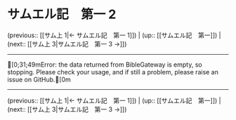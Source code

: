 # サムエル記　第一 2

(previous:: [[サム上 1|← サムエル記　第一 1]]) | (up:: [[サムエル記　第一]]) | (next:: [[サム上 3|サムエル記　第一 3 →]])

***
[0;31;49mError: the data returned from BibleGateway is empty, so stopping. Please check your usage, and if still a problem, please raise an issue on GitHub.[0m

***

(previous:: [[サム上 1|← サムエル記　第一 1]]) | (up:: [[サムエル記　第一]]) | (next:: [[サム上 3|サムエル記　第一 3 →]])
